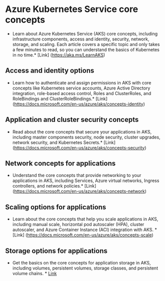 # Azure Kubernetes Service core concepts	
* Learn about Azure Kubernetes Service (AKS) core concepts, including infrastructure components, access and identity, security, network, storage, and scaling. Each article covers a specific topic and only takes a few minutes to read, so you can understand the basics of Kubernetes in no time.*
[Link] (https://aka.ms/LearnAKS)
## Access and identity options
* Learn how to authenticate and assign permissions in AKS with core concepts like Kubernetes service accounts, Azure Active Directory integration, role-based access control, Roles and ClusterRoles, and RoleBindings and ClusterRoleBindings.*
[Link] (https://docs.microsoft.com/en-us/azure/aks/concepts-identity)
## Application and cluster security concepts
* Read about the core concepts that secure your applications in AKS, including master components security, node security, cluster upgrades, network security, and Kubernetes Secrets.*
[Link] (https://docs.microsoft.com/en-us/azure/aks/concepts-security)
## Network concepts for applications
* Understand the core concepts that provide networking to your applications in AKS, including Services, Azure virtual networks, Ingress controllers, and network policies.*
[Link] (https://docs.microsoft.com/en-us/azure/aks/concepts-network)
## Scaling options for applications
* Learn about the core concepts that help you scale applications  in AKS, including manual scale, horizontal pod autoscaler (HPA), cluster autoscaler, and Azure Container Instance (ACI) integration with AKS. *
[Link] (https://docs.microsoft.com/en-us/azure/aks/concepts-scale)
## Storage options for applications
* Get the basics on the core concepts for application storage  in AKS, including volumes, persistent volumes, storage classes, and persistent volume chains. *
[Link](https://docs.microsoft.com/en-us/azure/aks/concepts-storage)


